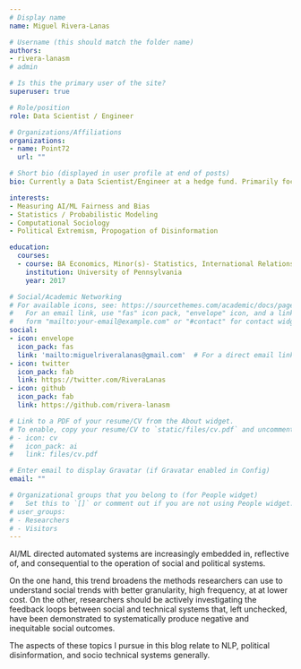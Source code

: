 ```yaml
---
# Display name
name: Miguel Rivera-Lanas

# Username (this should match the folder name)
authors:
- rivera-lanasm
# admin

# Is this the primary user of the site?
superuser: true

# Role/position
role: Data Scientist / Engineer

# Organizations/Affiliations
organizations:
- name: Point72
  url: ""

# Short bio (displayed in user profile at end of posts)
bio: Currently a Data Scientist/Engineer at a hedge fund. Primarily focused on empirical methods to study quantitative and social effects of disinformation propagation, content moderation systems, and computational social science generally.

interests:
- Measuring AI/ML Fairness and Bias
- Statistics / Probabilistic Modeling
- Computational Sociology
- Political Extremism, Propogation of Disinformation

education:
  courses:
  - course: BA Economics, Minor(s)- Statistics, International Relations 
    institution: University of Pennsylvania
    year: 2017

# Social/Academic Networking
# For available icons, see: https://sourcethemes.com/academic/docs/page-builder/#icons
#   For an email link, use "fas" icon pack, "envelope" icon, and a link in the
#   form "mailto:your-email@example.com" or "#contact" for contact widget.
social:
- icon: envelope
  icon_pack: fas
  link: 'mailto:miguelriveralanas@gmail.com'  # For a direct email link, use "mailto:test@example.org".
- icon: twitter
  icon_pack: fab
  link: https://twitter.com/RiveraLanas
- icon: github
  icon_pack: fab
  link: https://github.com/rivera-lanasm

# Link to a PDF of your resume/CV from the About widget.
# To enable, copy your resume/CV to `static/files/cv.pdf` and uncomment the lines below.
# - icon: cv
#   icon_pack: ai
#   link: files/cv.pdf

# Enter email to display Gravatar (if Gravatar enabled in Config)
email: ""

# Organizational groups that you belong to (for People widget)
#   Set this to `[]` or comment out if you are not using People widget.
# user_groups:
# - Researchers
# - Visitors
---
```


AI/ML directed automated systems are increasingly embedded in, reflective of, and consequential to the operation of social and political systems. 

On the one hand, this trend broadens the methods researchers can use to understand social trends with better granularity, high frequency, at at lower cost. 
On the other, researchers should be actively investigating the feedback loops between social and technical systems that, left unchecked, have been demonstrated to systematically produce negative and inequitable social outcomes. 

The aspects of these topics I pursue in this blog relate to NLP, political disinformation, and socio technical systems generally.

